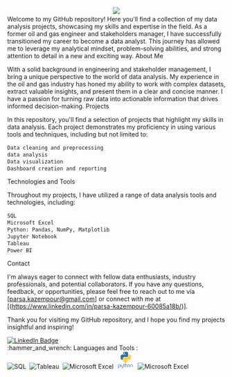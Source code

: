 <div id="header" align="center">
  <img src="https://media.giphy.com/media/M9gbBd9nbDrOTu1Mqx/giphy.gif" width="100"/>
</div>
Welcome to my GitHub repository! Here you'll find a collection of my data analysis projects, showcasing my skills and expertise in the field. As a former oil and gas engineer and stakeholders manager, I have successfully transitioned my career to become a data analyst. This journey has allowed me to leverage my analytical mindset, problem-solving abilities, and strong attention to detail in a new and exciting way.
About Me

With a solid background in engineering and stakeholder management, I bring a unique perspective to the world of data analysis. My experience in the oil and gas industry has honed my ability to work with complex datasets, extract valuable insights, and present them in a clear and concise manner. I have a passion for turning raw data into actionable information that drives informed decision-making.
Projects

In this repository, you'll find a selection of projects that highlight my skills in data analysis. Each project demonstrates my proficiency in using various tools and techniques, including but not limited to:

    Data cleaning and preprocessing
    data analysis
    Data visualization
    Dashboard creation and reporting

Technologies and Tools

Throughout my projects, I have utilized a range of data analysis tools and technologies, including:

   
    SQL 
    Microsoft Excel
    Python: Pandas, NumPy, Matplotlib
    Jupyter Notebook
    Tableau
    Power BI
    

Contact

I'm always eager to connect with fellow data enthusiasts, industry professionals, and potential collaborators. If you have any questions, feedback, or opportunities, please feel free to reach out to me via [parsa.kazempour@gmail.com] or connect with me at [(https://www.linkedin.com/in/parsa-kazempour-60085a18b/)].

Thank you for visiting my GitHub repository, and I hope you find my projects insightful and inspiring!
<div id="badges">
  <a href="your-LinkedIn-URL">
    <img src="https://img.shields.io/badge/LinkedIn-blue?style=for-the-badge&logo=linkedin&logoColor=white" alt="LinkedIn Badge"/>
  </a>
</div>
 :hammer_and_wrench: Languages and Tools :
 <div>

  <div>
   <img src="https://www.svgrepo.com/show/13344/sql-file-format.svg" title="SQL" alt="SQL" width="40" height="40"/>&nbsp;
   <img src="https://cdn.worldvectorlogo.com/logos/tableau-software.svg" title="Tableau" alt="Tableau" width="40" height="40"/>&nbsp;
    <img src="https://upload.wikimedia.org/wikipedia/commons/8/8d/Microsoft_Excel_Logo_%282013-2019%29.svg" title="Microsoft Excel" alt="Microsoft Excel" width="40" height="40"/>&nbsp;
    <img src="https://github.com/devicons/devicon/blob/master/icons/python/python-original-wordmark.svg" title="Python" alt="Python" width="40" height="40"/>&nbsp;
      <img src="https://upload.wikimedia.org/wikipedia/commons/c/cf/New_Power_BI_Logo.svg" title="Microsoft Excel" alt="Microsoft Excel" width="40" height="40"/>&nbsp; 

